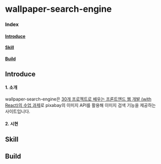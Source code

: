 # wallpaper-search-engine

### Index

#### <a href="#introduce">Introduce</a>

#### <a href="#skill">Skill</a>

#### <a href="#build">Build</a>

## <div id="introduce">Introduce</div>

#### 1. 소개

wallpaper-search-engine은 [30개 프로젝트로 배우는 프론트엔드 웹 개발 (with React)의 수업 과제](https://github.com/hanameee/wallpaper-search-engine)로 pixabay의 이미지 API를 활용해 이미지 검색 기능을 제공하는 사이트입니다.

#### 2. 시현

## <div id="skill">Skill</div>

## <div id="build">Build</div>
